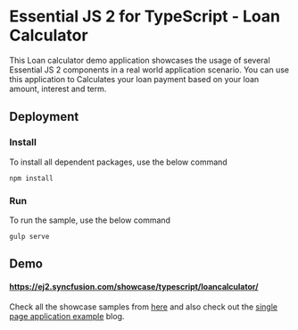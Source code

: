 # Essential JS 2 for TypeScript - Loan Calculator

This Loan calculator demo application showcases the usage of several Essential JS 2 components in a real world application scenario. You can use this application to Calculates your loan payment based on your loan amount, interest and term.

## Deployment

### Install

To install all dependent packages, use the below command

```
npm install
```

### Run

To run the sample, use the below command

```
gulp serve
```

## Demo

#### <a href="https://ej2.syncfusion.com/showcase/typescript/loancalculator/" target="_blank">https://ej2.syncfusion.com/showcase/typescript/loancalculator/</a>

Check all the showcase samples from <a href="https://ej2.syncfusion.com/home/index.html" target="_blank">here</a> and also check out the [single page application example](https://blog.syncfusion.com/post/single-page-application-example-using-essential-js-2.aspx) blog.
